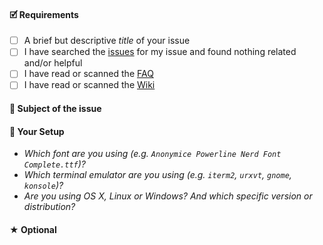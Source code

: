 #### 🗹 Requirements

<!--- If you are **not** sure whether or not what you are reporting is actually an issue **or** you have a general question please message in the [Gitter Chat Room](https://gitter.im/ryanoasis/nerd-fonts) -->

<!--- By posting an issue you acknowledge the following: -->

- [ ] A brief but descriptive _title_ of your issue
- [ ] I have searched the [issues](https://github.com/ryanoasis/nerd-fonts/issues) for my issue and found nothing related and/or helpful
- [ ] I have read or scanned the [FAQ](https://github.com/ryanoasis/nerd-fonts/wiki/FAQ-and-Troubleshooting)
- [ ] I have read or scanned the [Wiki](https://github.com/ryanoasis/nerd-fonts/wiki)

<!---
These items you must provide answers to. Make sure to add **all the information needed to understand the issue** so that someone can help. If the info is missing we'll add the 'Needs more information' label and _may_ choose to close the issue until there is enough information.
-->

<!--- ^ ----- Please remove all of the above and this line before posting your issue ----- ^ -->

#### 🎯 Subject of the issue

<!--- Describe issue here -->

#### 🔧 Your Setup

- _Which font are you using (e.g. `Anonymice Powerline Nerd Font Complete.ttf`)?_
- _Which terminal emulator are you using (e.g. `iterm2`, `urxvt`, `gnome`, `konsole`)?_
- _Are you using OS X, Linux or Windows? And which specific version or distribution?_

#### ★ Optional

<!--- Provide screenshots where appropriate -->

